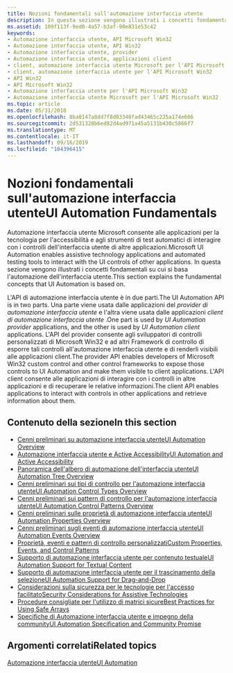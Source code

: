 ```yaml
---
title: Nozioni fondamentali sull'automazione interfaccia utente
description: In questa sezione vengono illustrati i concetti fondamentali su cui si basa l'automazione dell'interfaccia utente.
ms.assetid: 109f113f-9ed0-4a57-b3af-90e831e53c42
keywords:
- Automazione interfaccia utente, API Microsoft Win32
- Automazione interfaccia utente, API Win32
- Automazione interfaccia utente, provider
- Automazione interfaccia utente, applicazioni client
- client, automazione interfaccia utente Microsoft per l'API Microsoft Win32
- client, automazione interfaccia utente per l'API Microsoft Win32
- API Win32
- API Microsoft Win32
- Automazione interfaccia utente per l'API Microsoft Win32
- Automazione interfaccia utente Microsoft per l'API Microsoft Win32
ms.topic: article
ms.date: 05/31/2018
ms.openlocfilehash: 8ba8147a8dd7f8d03340fad43465c225a174e606
ms.sourcegitcommit: 2d531328b6ed82d4ad971a45a5131b430c5866f7
ms.translationtype: MT
ms.contentlocale: it-IT
ms.lasthandoff: 09/16/2019
ms.locfileid: "104396415"
---
```

# <a name="ui-automation-fundamentals"></a><span data-ttu-id="48475-113">Nozioni fondamentali sull'automazione interfaccia utente</span><span class="sxs-lookup"><span data-stu-id="48475-113">UI Automation Fundamentals</span></span>

<span data-ttu-id="48475-114">Automazione interfaccia utente Microsoft consente alle applicazioni per la tecnologia per l'accessibilità e agli strumenti di test automatici di interagire con i controlli dell'interfaccia utente di altre applicazioni.</span><span class="sxs-lookup"><span data-stu-id="48475-114">Microsoft UI Automation enables assistive technology applications and automated testing tools to interact with the UI controls of other applications.</span></span> <span data-ttu-id="48475-115">In questa sezione vengono illustrati i concetti fondamentali su cui si basa l'automazione dell'interfaccia utente.</span><span class="sxs-lookup"><span data-stu-id="48475-115">This section explains the fundamental concepts that UI Automation is based on.</span></span>

<span data-ttu-id="48475-116">L'API di automazione interfaccia utente è in due parti.</span><span class="sxs-lookup"><span data-stu-id="48475-116">The UI Automation API is in two parts.</span></span> <span data-ttu-id="48475-117">Una parte viene usata dalle applicazioni del *provider di automazione interfaccia utente* e l'altra viene usata dalle applicazioni *client di automazione interfaccia utente* .</span><span class="sxs-lookup"><span data-stu-id="48475-117">One part is used by *UI Automation provider* applications, and the other is used by *UI Automation client* applications.</span></span> <span data-ttu-id="48475-118">L'API del provider consente agli sviluppatori di controlli personalizzati di Microsoft Win32 e ad altri Framework di controllo di esporre tali controlli all'automazione interfaccia utente e di renderli visibili alle applicazioni client.</span><span class="sxs-lookup"><span data-stu-id="48475-118">The provider API enables developers of Microsoft Win32 custom control and other control frameworks to expose those controls to UI Automation and make them visible to client applications.</span></span> <span data-ttu-id="48475-119">L'API client consente alle applicazioni di interagire con i controlli in altre applicazioni e di recuperare le relative informazioni.</span><span class="sxs-lookup"><span data-stu-id="48475-119">The client API enables applications to interact with controls in other applications and retrieve information about them.</span></span>

## <a name="in-this-section"></a><span data-ttu-id="48475-120">Contenuto della sezione</span><span class="sxs-lookup"><span data-stu-id="48475-120">In this section</span></span>

-   [<span data-ttu-id="48475-121">Cenni preliminari su automazione interfaccia utente</span><span class="sxs-lookup"><span data-stu-id="48475-121">UI Automation Overview</span></span>](uiauto-uiautomationoverview.md)
-   [<span data-ttu-id="48475-122">Automazione interfaccia utente e Active Accessibility</span><span class="sxs-lookup"><span data-stu-id="48475-122">UI Automation and Active Accessibility</span></span>](uiauto-msaa.md)
-   [<span data-ttu-id="48475-123">Panoramica dell'albero di automazione dell'interfaccia utente</span><span class="sxs-lookup"><span data-stu-id="48475-123">UI Automation Tree Overview</span></span>](uiauto-treeoverview.md)
-   [<span data-ttu-id="48475-124">Cenni preliminari sui tipi di controllo per l'automazione interfaccia utente</span><span class="sxs-lookup"><span data-stu-id="48475-124">UI Automation Control Types Overview</span></span>](uiauto-controltypesoverview.md)
-   [<span data-ttu-id="48475-125">Cenni preliminari sui pattern di controllo per l'automazione interfaccia utente</span><span class="sxs-lookup"><span data-stu-id="48475-125">UI Automation Control Patterns Overview</span></span>](uiauto-controlpatternsoverview.md)
-   [<span data-ttu-id="48475-126">Cenni preliminari sulle proprietà di automazione interfaccia utente</span><span class="sxs-lookup"><span data-stu-id="48475-126">UI Automation Properties Overview</span></span>](uiauto-propertiesoverview.md)
-   [<span data-ttu-id="48475-127">Cenni preliminari sugli eventi di automazione interfaccia utente</span><span class="sxs-lookup"><span data-stu-id="48475-127">UI Automation Events Overview</span></span>](uiauto-eventsoverview.md)
-   [<span data-ttu-id="48475-128">Proprietà, eventi e pattern di controllo personalizzati</span><span class="sxs-lookup"><span data-stu-id="48475-128">Custom Properties, Events, and Control Patterns</span></span>](uiauto-custompropertieseventscontrolpatterns.md)
-   [<span data-ttu-id="48475-129">Supporto di automazione interfaccia utente per contenuto testuale</span><span class="sxs-lookup"><span data-stu-id="48475-129">UI Automation Support for Textual Content</span></span>](uiauto-ui-automation-textpattern-overview.md)
-   [<span data-ttu-id="48475-130">Supporto di automazione interfaccia utente per il trascinamento della selezione</span><span class="sxs-lookup"><span data-stu-id="48475-130">UI Automation Support for Drag-and-Drop</span></span>](ui-automation-support-for-drag-and-drop.md)
-   [<span data-ttu-id="48475-131">Considerazioni sulla sicurezza per le tecnologie per l'accesso facilitato</span><span class="sxs-lookup"><span data-stu-id="48475-131">Security Considerations for Assistive Technologies</span></span>](uiauto-securityoverview.md)
-   [<span data-ttu-id="48475-132">Procedure consigliate per l'utilizzo di matrici sicure</span><span class="sxs-lookup"><span data-stu-id="48475-132">Best Practices for Using Safe Arrays</span></span>](uiauto-workingwithsafearrays.md)
-   [<span data-ttu-id="48475-133">Specifiche di Automazione interfaccia utente e impegno della community</span><span class="sxs-lookup"><span data-stu-id="48475-133">UI Automation Specification and Community Promise</span></span>](uiauto-specandcommunitypromise.md)

## <a name="related-topics"></a><span data-ttu-id="48475-134">Argomenti correlati</span><span class="sxs-lookup"><span data-stu-id="48475-134">Related topics</span></span>

<dl> <dt>

[<span data-ttu-id="48475-135">Automazione interfaccia utente</span><span class="sxs-lookup"><span data-stu-id="48475-135">UI Automation</span></span>](entry-uiauto-win32.md)
</dt> </dl>

 

 





